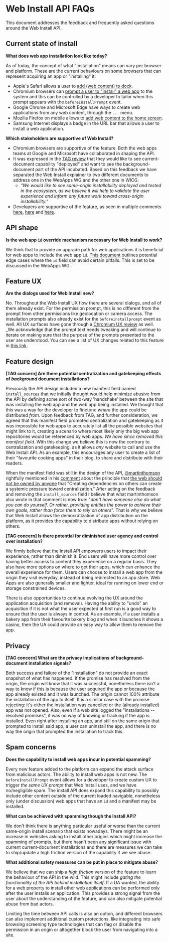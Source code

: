 # Web Install API FAQs

This document addresses the feedback and frequently asked questions around the Web Install API.

## Current state of install

**What does web app installation look like today?**

As of today, the concept of what "installation" means can vary per browser and platform. These are the current behaviours on some browsers that can represent acquiring an app or "installing" it:
- Apple's Safari allows a user to [add (web content) to dock](https://support.apple.com/en-us/104996#create).
- Chromium browsers can [prompt a user to "install" a web app](https://web.dev/learn/pwa/installation/) to the system and this can be controlled by a developer to tailor when this prompt appears with the `beforeInstallPrompt` event.
- Google Chrome and Microsoft Edge have ways to create web applications from any web content, through the `...` menu.
- Mozilla Firefox on mobile allows to [add web content to the home screen](https://support.mozilla.org/en-US/kb/add-web-page-shortcuts-your-home-screen).
- Samsung Internet displays a badge in the URL bar that allows a user to install a web application.

**Which stakeholders are supportive of Web Install?**

- Chromium browsers are supportive of the feature. Both the web apps teams at Google and Microsoft have collaborated in shaping the API.
- It was expressed in the [TAG review](https://github.com/w3ctag/design-reviews/issues/1051#issuecomment-2943539903) that they would like to see current-document capability "deployed" and want to see the background-document part of the API incubated. Based on this feedback we have separated the Web Install explainer to two different documents to address one in the WebApps WG and the other one in WICG.
    - _"We would like to see same-origin installability deployed and tested in the ecosystem, as we believe it will help to validate the user experience and inform any future work toward cross-origin installability."_
- Developers are supportive of the feature, as seen in multiple comments [here](https://github.com/w3ctag/ethical-web-principles/issues/120#issuecomment-2285348765), [here](https://www.reddit.com/r/PWA/comments/1m0lf1o/web_install_is_in_dev_trial/) and [here](https://elk.zone/social.vivaldi.net/@brucelawson/115105502259864988).

## API shape

**Is the web app `id` override mechanism necessary for Web Install to work?**

We think that to provide an upgrade path for web applications it is beneficial for web apps to include the web app `id`. [This document](https://docs.google.com/document/d/19dad0LnqdvEhK-3GmSaffSGHYLeM0kHQ_v4ZRNBFgWM/edit#heading=h.koe6r7c5fhdg) outlines potential edge cases where the `id` field can avoid certain pitfalls. This is set to be discussed in the WebApps WG.

## Feature UX

**Are the dialogs used for Web Install new?**

No. Throughout the Web Install UX flow there are several dialogs, and all of them already exist. For the permission prompt, this is no different from the prompt from other permissions like geolocation or camera access. The installation prompts also already exist for the `beforeinstallprompt` event as well. All UX surfaces have gone through a [Chromium UX review](https://docs.google.com/document/d/167APSoaq-qbcrw6jNn0t01vaB_ZdehIy2JYHnhb-8fk/edit?pli=1&tab=t.0#heading=h.ls434trmbvog) as well. _We acknowledge that the prompt text needs tweaking and will continue to iterate on making sure that the purpose of the prompts presented to the user are understood. You can see a list of UX changes related to this feature in [this link](https://issues.chromium.org/issues/383843830).

## Feature design

**[TAG concern] Are there potential centralization and gatekeeping effects of _background_ document installations?**

Previously the API design included a new manifest field named `install_sources` that we initially thought would help minimize abusive from the API by defining some sort of two-way 'handshake' between the site that was installing the web app and the web app being installed. We thought that this was a way for the developer to finetune _where_ the app could be distributed _from_. Upon feedback from TAG, and further consideration, we agreed that this manifest field promoted centralization and gatekeeping as it was impossible for web apps to accurately list all the possible websites that might link to it, creating a scenario where most likely only the big web app repositories would be referenced by web apps. _We have since removed this manifest field_. With this change we believe this is now the contrary to centralization and gatekeeping, as it allows _any_ website to call and use the Web Install API. As an example, this encourages any user to create a list of their "favourite cooking apps" in their blog, to share and distribute with their readers. 

When the manifest field was still in the design of the API, [@martinthomson](https://github.com/martinthomson) rightfully mentioned in his [comment](https://github.com/w3ctag/ethical-web-principles/issues/120#issuecomment-2272278572) about the principle that [the web should not be owned by anyone](https://github.com/w3ctag/ethical-web-principles/issues/120) that "Creating dependencies on others can create a systemic pressure toward centralization." After acting on the feedback and removing the `install_sources` field I believe that what martinthomson also wrote in that comment is now true: "_don't have someone else do what you can do yourself. Or rather, providing entities the power to achieve their own goals, rather than force them to rely on others_". That is why we believe that Web Install allows the democratization of app distribution on the platform, as it provides the capability to distribute apps without relying on others.

**[TAG concern] Is there potential for diminished user agency and control over installation?**

We firmly believe that the Install API empowers users to impact their experience, rather than diminish it. End users will have more control over having better access to content they experience on a regular basis. They also have more options on where to get their apps, which can enhance the overall experience for them. Users can choose to install a web app from the origin they visit everyday, instead of being redirected to an app store. Web Apps are also generally smaller and lighter, ideal for running on lower end or storage constrained devices. 

There is also opportunities to continue evolving the UX around the application acquisition (and removal). Having the ability to "undo" an acquisition if it is not what the user expected at first run is a good way to ensure that the user is always in control. As an example, if a user installs a bakery app from their favourite bakery blog and when it launches it shows a casino, then the UA could provide an easy way to allow them to remove the app.

## Privacy

**[TAG concern] What are the privacy implications of background-document installation signals?**

Both success and failure of the "installation" do not provide an exact snapshot of what has happened. If the promise has resolved from the origin, the origin will know that it was successful, nonetheless there isn't a way to know if this is because the user acquired the app or because the app already existed and it was launched. The origin cannot 100% attribute the installation of the app to itself. It is a similar case with the promise rejecting: it's either the installation was cancelled or the (already installed) app was not opened. Also, even if a web site logged the "installations --resolved promises", it was no way of knowing or tracking if the app is installed. Even right after installing an app, and still on the same origin that prompted to install said app, a user can uninstall the app, and there is no way the origin that prompted the installation to track this.

## Spam concerns

**Does the capability to install web apps incur in potential spamming?**

Every new feature added to the platform can expand the attack surface from malicious actors. The ability to install web apps is not new. The `beforeInstallPrompt` event allows for a developer to create custom UX to trigger _the same UX prompt_ that Web Install uses, and we have no/negligible spam. The install API does expand this capability to possibly include other content outside of the current loaded navigable, nonetheless only (under discussion) web apps that have an `id` and a manifest may be installed.

**What can be achieved with spamming though the Install API?**

We don't think there is anything particular useful or worse than the current same-origin install scenario that exists nowadays. There might be an increase in websites asking to install other origins which might increase the spamming of prompts, but there hasn't been any significant issue with current current-document installations and there are measures we can take to ship/update a high friction version of the capability if we see abuse.

**What additional safety measures can be put in place to mitigate abuse?**

We believe that we can ship a _high friction_ version of the feature to learn the behaviour of the API in the wild. This might include _gating the functionality of the API behind installation itself_. If a UA wanted, the ability for a web property to install other web applications can be performed only after the user installs an application. This provides a strong signal from the user about the understanding of the feature, and can also mitigate potential abuse from bad actors.

Limiting the time between API calls is also an option, and different browsers can also implement additional custom protections, like integrating into safe browsing screening type technologies that can flag or disable the permission in an origin or altogether block the user from navigating into a site.

